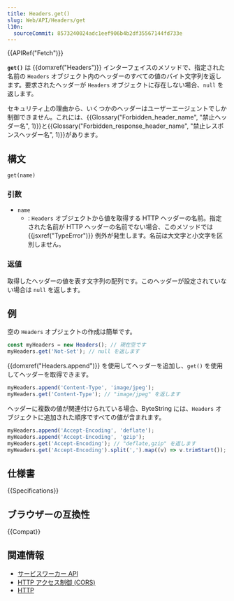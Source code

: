 ```yaml
---
title: Headers.get()
slug: Web/API/Headers/get
l10n:
  sourceCommit: 8573240024adc1eef906b4b2df35567144fd733e
---
```


{{APIRef("Fetch")}}

**`get()`** は {{domxref("Headers")}} インターフェイスのメソッドで、指定された名前の `Headers` オブジェクト内のヘッダーのすべての値のバイト文字列を返します。要求されたヘッダーが `Headers` オブジェクトに存在しない場合、`null` を返します。

セキュリティ上の理由から、いくつかのヘッダーはユーザーエージェントでしか制御できません。これには、{{Glossary("Forbidden_header_name", "禁止ヘッダー名", 1)}}と{{Glossary("Forbidden_response_header_name", "禁止レスポンスヘッダー名", 1)}}があります。

## 構文

```js-nolint
get(name)
```

### 引数

- `name`
  - : `Headers` オブジェクトから値を取得する HTTP ヘッダーの名前。指定された名前が HTTP ヘッダーの名前でない場合、このメソッドでは {{jsxref("TypeError")}} 例外が発生します。名前は大文字と小文字を区別しません。

### 返値

取得したヘッダーの値を表す文字列の配列です。このヘッダーが設定されていない場合は `null` を返します。

## 例

空の `Headers` オブジェクトの作成は簡単です。

```js
const myHeaders = new Headers(); // 現在空です
myHeaders.get('Not-Set'); // null を返します
```

{{domxref("Headers.append")}} を使用してヘッダーを追加し、`get()` を使用してヘッダーを取得できます。

```js
myHeaders.append('Content-Type', 'image/jpeg');
myHeaders.get('Content-Type'); // "image/jpeg" を返します
```

ヘッダーに複数の値が関連付けられている場合、ByteString には、`Headers` オブジェクトに追加された順序ですべての値が含まれます。

```js
myHeaders.append('Accept-Encoding', 'deflate');
myHeaders.append('Accept-Encoding', 'gzip');
myHeaders.get('Accept-Encoding'); // "deflate,gzip" を返します
myHeaders.get('Accept-Encoding').split(',').map((v) => v.trimStart()); // [ "deflate", "gzip" ] を返します。
```

## 仕様書

{{Specifications}}

## ブラウザーの互換性

{{Compat}}

## 関連情報

- [サービスワーカー API](/ja/docs/Web/API/Service_Worker_API)
- [HTTP アクセス制御 (CORS)](/ja/docs/Web/HTTP/CORS)
- [HTTP](/ja/docs/Web/HTTP)
